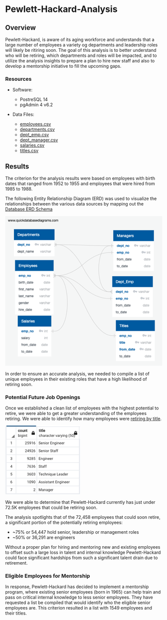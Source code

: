 # Pewlett-Hackard-Analysis

## Overview 
Pewlett-Hackard, is aware of its aging workforce and understands that a large number of employees a variety og departments and leadership roles will likely be ritiring soon. The goal of this analysis is to better understand who will be retiring, which departments and roles will be impacted, and to utilize the analysis insights to prepare a plan to hire new staff and also to develop a mentorship initiative to fill the upcoming gaps. 

### Resources

- Software: 
  - PostreSQL 14 
  - pgAdmin 4 v6.2

- Data Files:
  -  [employees.csv](Data/employees.csv)
  -  [departments.csv](Data/departments.csv)
  -  [dept_emp.csv](Data/dept_emp.csv) 
  -  [dept_manager.csv](Data/dept_manager.csv)
  -  [salaries.csv](Data/salaries.csv)
  -  [titles.csv](Data/titles.csv)

## Results

The criterion for the analysis results were based on employees with birth dates that ranged from 1952 to 1955 and employees that were hired from 1985 to 1988.  

The following Entity Relationship Diagram (ERD) was used to visualize the relationships between the various data sources by mapping out the [Database ERD Schema](https://github.com/Jflux05/Pewlett-Hackard-Analysis/blob/5fc9ec72358bea54a2ff31cad90570d0b230784e/ERD%20schema.sql)

![EmployeeDB.png](https://github.com/Jflux05/Pewlett-Hackard-Analysis/blob/5fc9ec72358bea54a2ff31cad90570d0b230784e/EmployeeDB%20.png)


In order to ensure an accurate analysis, we needed to compile a list of unique employees in their existing roles that have a high likelihood of retiring soon. 

### Potential Future Job Openings

Once we established a clean list of employees with the highest potential to retire, we were able to get a greater understanding of the employees retiring. We were able to identify how many employees were [retiring by title](Data/retiring_titles.csv). 

![Retiring_titles.png](https://github.com/Jflux05/Pewlett-Hackard-Analysis/blob/d7daf15eb901c9bf3f20c5b6e6cf8a20798134a6/Data/retiring_titles.png)

We were able to determine that Pewlett-Hackard currently has just under 72.5K employees that could be retiring soon. 

The analysis spotlights that of the 72,458 employees that could soon retire, a significant portion of the potentially retiring employees:
- ~75% or 54,447 hold senior, leadership or management roles
- ~50% or 36,291 are engineers

Without a proper plan for hiring and mentoring new and existing employees to offset such a large loss in talent and internal knowledge Pewlett-Hackard could face significant hardships from such a significant talent drain due to retirement. 


### Eligible Employees for Mentorship 
In response, Pewlett-Hackard has decided to implement a mentorship program, where existing senior employees (born in 1965) can help train and pass on critical internal knowledge to less senior employees. They have requested a list be compiled that would identify who the eligible senior employees are. This criterion resulted in a list with 1549 employees and their titles. 



